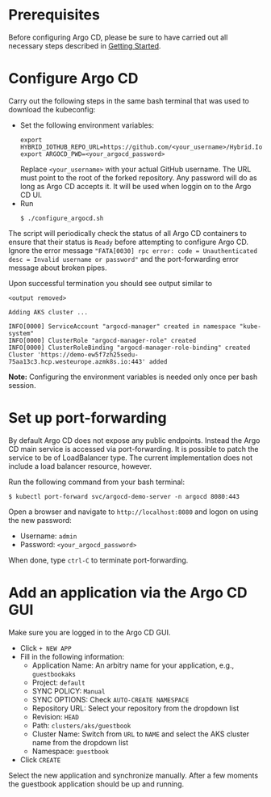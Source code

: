 # Prerequisites
Before configuring Argo CD, please be sure to have carried out all necessary steps described in [Getting Started](./getting-started.md).

# Configure Argo CD
Carry out the following steps in the same bash terminal that was used to download the kubeconfig:

- Set the following environment variables:
  ```
  export HYBRID_IOTHUB_REPO_URL=https://github.com/<your_username>/Hybrid.IoTHub.Deployment.git
  export ARGOCD_PWD=<your_argocd_password>
  ```
  Replace `<your_username>` with your actual GitHub username.  The URL must point to the root of the forked repository.  Any password will do as long as Argo CD accepts it.  It will be used when loggin on to the Argo CD UI.
- Run
  ```
  $ ./configure_argocd.sh
  ```

The script will periodically check the status of all Argo CD containers to ensure that their status is `Ready` before attempting to configure Argo CD.  Ignore the error message `"FATA[0030] rpc error: code = Unauthenticated desc = Invalid username or password"` and the port-forwarding error message about broken pipes.  

Upon successful termination you should see output similar to
```
<output removed>

Adding AKS cluster ...

INFO[0000] ServiceAccount "argocd-manager" created in namespace "kube-system"
INFO[0000] ClusterRole "argocd-manager-role" created
INFO[0000] ClusterRoleBinding "argocd-manager-role-binding" created
Cluster 'https://demo-ew5f7zh25sedu-75aa13c3.hcp.westeurope.azmk8s.io:443' added
```

**Note:**  Configuring the environment variables is needed only once per bash session. 

# Set up port-forwarding
By default Argo CD does not expose any public endpoints.  Instead the Argo CD main service is accessed via port-forwarding.  It is possible to patch the service to be of LoadBalancer type.  The current implementation does not include a load balancer resource, however.  

Run the following command from your bash terminal:
```
$ kubectl port-forward svc/argocd-demo-server -n argocd 8080:443 
```

Open a browser and navigate to `http://localhost:8080` and logon on using the new password:
- Username: `admin`
- Password: `<your_argocd_password>`

When done, type `ctrl-C` to terminate port-forwarding.

# Add an application via the Argo CD GUI
Make sure you are logged in to the Argo CD GUI.
- Click `+ NEW APP`
- Fill in the following information:
  - Application Name:  An arbitry name for your application, e.g., `guestbookaks`
  - Project: `default`
  - SYNC POLICY: `Manual`
  - SYNC OPTIONS: Check `AUTO-CREATE NAMESPACE`
  - Repository URL: Select your repository from the dropdown list
  - Revision: `HEAD`
  - Path: `clusters/aks/guestbook`
  - Cluster Name:  Switch from `URL` to `NAME` and select the AKS cluster name from the dropdown list
  - Namespace: `guestbook`
- Click `CREATE`

Select the new application and synchronize manually.  After a few moments the guestbook application should be up and running.
